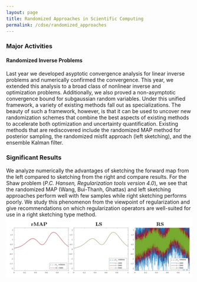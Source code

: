 ```yaml
---
layout: page
title: Randomized Approaches in Scientific Computing
permalink: /cdse/randomized_approaches
---
```


### Major Activities 
#### Randomized Inverse Problems
Last year we developed asyptotic convergence analysis for linear inverse problems and numerically 
confirmed the convergence. This year, we extended this analysis to a broad class of nonlinear inverse and 
optimization problems. Additionally, we also proved a non-asymptotic convergence bound for subgaussian random 
variables. Under this unified framework, a variety of existing methods fall out as specializations. 
The beauty of such a framework, however, is that it can be used to uncover new randomization schemes that combine 
the best aspects of existing methods to accelerate both optimization and uncertainty quantification. 
Existing methods that are rediscovered include the randomized MAP method for posterior sampling, 
the randomized misfit approach (left sketching), and the ensemble Kalman filter. 
<!-- We have developed a unified framework under which we can study and understand randomized approaches to solving inverse and other optimization problems.  -->
<!-- We show that various randomized approaches to solving inverse problems can be viewed as special cases of this more general framework.  -->
<!-- In particular, we prove asymptotic and non-asymptotic convergence results for a broad class of randomizations using stochastic optimization theory. -->
<!-- Our unified framework not only recovers many existing methods  -->
<!-- including the randomized MAP method for sampling the posterior, randomized misfit approach (left sketching), and the ensemble kalman filter.  -->
<!-- Additionally, we discover additional methods which combine advantages of existing methods to accelerate both  -->
<!-- optimization and uncertainty quantification. -->
<!-- (including gradient descent, coordinate descent, Karzmarz method, etc) but also discovers new ones. -->

<!---
#### Ensemble Kalman Filter (EnKF) through the lens of duality
The EnKF for inverse problems can be viewed as a special case of the randomized right sketching algorithm. Due to the randomization of the covariance matrix (Regularization) involved, the right sketching algorithm often yields poor results as evident from the Figure below. Therefore, iterative versions of the EnKF is often employed for higher estimation accuracy. We take a new look at the Ensemble Kalman Filter through the lens
of duality. In particular, we show that by dealing with a randomized Lagrangian dual function, the estimation equations as well as asymptotic/non asymptotic convergence results can be derived for the EnKF.  Furthermore, we show that such an interpretation allows one to design improved EnKF algorithms for finding the inverse solution which converges faster.
--->


### Significant Results
We analyze numerically the advantages of sketching the forward map 
from the left compared to sketching from the right and compare results.
For the Shaw problem (*P.C. Hansen, Regularization tools version 4.0*), 
we see that the randomized MAP (Wang, Bui-Thanh, Ghattas) and 
left sketching approaches perform well with few samples while right sketching 
performs poorly. We study this phenomenon from the viewpoint of regularization
and give recommendations on which regularization operators are well-suited for 
use in a right sketching type method. 
![Randomized inverse solutions to Shaw problem](/assets/figures/jon/randomized_IP_shaw.png)

<!-- Some beautiful pictures or videos could go here -->
<!-- [![acoustic-elastic wave equation video](/assets/figures/jon/mangll_animation_frame.png)](/assets/figures/jon/mangll_animation_trimmed.ogv "Mangll video") -->

